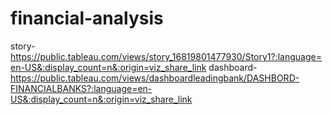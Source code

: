 # financial-analysis
story- https://public.tableau.com/views/story_16819801477930/Story1?:language=en-US&:display_count=n&:origin=viz_share_link
dashboard- https://public.tableau.com/views/dashboardleadingbank/DASHBORD-FINANCIALBANKS?:language=en-US&:display_count=n&:origin=viz_share_link
